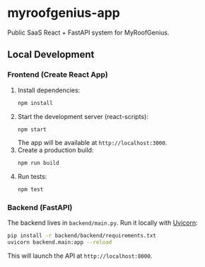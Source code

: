 # myroofgenius-app
Public SaaS React + FastAPI system for MyRoofGenius.

## Local Development

### Frontend (Create React App)
1. Install dependencies:
   ```bash
   npm install
   ```
2. Start the development server (react-scripts):
   ```bash
   npm start
   ```
   The app will be available at `http://localhost:3000`.
3. Create a production build:
   ```bash
   npm run build
   ```
4. Run tests:
   ```bash
   npm test
   ```

### Backend (FastAPI)
The backend lives in `backend/main.py`.
Run it locally with [Uvicorn](https://www.uvicorn.org/):
```bash
pip install -r backend/backend/requirements.txt
uvicorn backend.main:app --reload
```
This will launch the API at `http://localhost:8000`.
